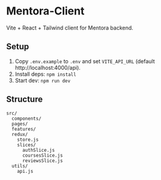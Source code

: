 # Mentora-Client

Vite + React + Tailwind client for Mentora backend.

## Setup

1. Copy `.env.example` to `.env` and set `VITE_API_URL` (default http://localhost:4000/api).
2. Install deps: `npm install`
3. Start dev: `npm run dev`

## Structure

```
src/
  components/
  pages/
  features/
  redux/
    store.js
    slices/
      authSlice.js
      coursesSlice.js
      reviewsSlice.js
  utils/
    api.js
```
